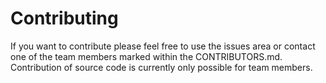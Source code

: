 # Contributing

If you want to contribute please feel free to use the issues area or contact one of the team members marked within the CONTRIBUTORS.md. Contribution of source code is currently only possible for team members.
